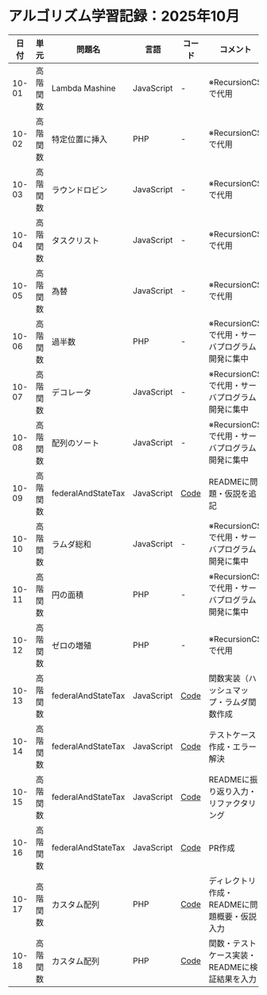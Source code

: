# アルゴリズム学習記録：2025年10月

| 日付 | 単元 | 問題名 | 言語 | コード | コメント |
| - | - | - | - | - | - |
| 10-01 | 高階関数 | Lambda Mashine | JavaScript | - | ※RecursionCSで代用 |
| 10-02 | 高階関数 | 特定位置に挿入 | PHP | - | ※RecursionCSで代用 |
| 10-03 | 高階関数 | ラウンドロビン | JavaScript | - | ※RecursionCSで代用 |
| 10-04 | 高階関数 | タスクリスト | JavaScript | - | ※RecursionCSで代用 |
| 10-05 | 高階関数 | 為替 | JavaScript | - | ※RecursionCSで代用 |
| 10-06 | 高階関数 | 過半数 | PHP | - | ※RecursionCSで代用・サーバプログラム開発に集中 |
| 10-07 | 高階関数 | デコレータ | JavaScript | - | ※RecursionCSで代用・サーバプログラム開発に集中 |
| 10-08 | 高階関数 | 配列のソート | JavaScript | - | ※RecursionCSで代用・サーバプログラム開発に集中 |
| 10-09 | 高階関数 | federalAndStateTax | JavaScript | [Code](../HigherOrderFunc/problems/03_federalAndStateTax/README.md) | READMEに問題・仮説を追記 |
| 10-10 | 高階関数 | ラムダ総和 | JavaScript | - | ※RecursionCSで代用・サーバプログラム開発に集中 |
| 10-11 | 高階関数 | 円の面積 | PHP | - | ※RecursionCSで代用・サーバプログラム開発に集中 |
| 10-12 | 高階関数 | ゼロの増殖 | PHP | - | ※RecursionCSで代用 |
| 10-13 | 高階関数 | federalAndStateTax | JavaScript | [Code](../HigherOrderFunc/problems/03_federalAndStateTax/src/federalAndStateTax.js) | 関数実装（ハッシュマップ・ラムダ関数作成 |
| 10-14 | 高階関数 | federalAndStateTax | JavaScript | [Code](../HigherOrderFunc/problems/03_federalAndStateTax/src/federalAndStateTaxTest.js) | テストケース作成・エラー解決 |
| 10-15 | 高階関数 | federalAndStateTax | JavaScript | [Code](../HigherOrderFunc/problems/03_federalAndStateTax/src/federalAndStateTaxTest.js) | READMEに振り返り入力・リファクタリング |
| 10-16 | 高階関数 | federalAndStateTax | JavaScript | [Code](../HigherOrderFunc/problems/03_federalAndStateTax/src/federalAndStateTaxTest.js) | PR作成 |
| 10-17 | 高階関数 | カスタム配列 | PHP | [Code](../HigherOrderFunc/problems/04_customArray/README.md) | ディレクトリ作成・READMEに問題概要・仮説入力 |
| 10-18 | 高階関数 | カスタム配列 | PHP | [Code](../HigherOrderFunc/problems/04_customArray/src/customArray.php) | 関数・テストケース実装・READMEに検証結果を入力 |